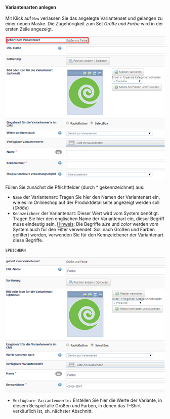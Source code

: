 #### Variantenarten anlegen

Mit Klick auf `Neu` verlassen Sie das angelegte Variantenset und gelangen zu einer neuen Maske. Die Zugehörigkeit zum Set *Größe und Farbe* wird in der ersten Zeile angezeigt.

![](bild33.png)
<br>

Füllen Sie zunächst die Pflichtfelder (durch * gekennzeichnet) aus:
* `Name` der Variantenart: Tragen Sie hier den Namen der Variantenart ein, wie es im Onlineshop auf der Produktdetailseite angezeigt werden soll (*Größe*)
* `Kennzeichner` der Variantenart: Dieser Wert wird vom System benötigt. Tragen Sie hier den englischen Name der Variantenart ein, dieser Begriff muss eindeutig sein. 
<u>Hinweis</u>: Die Begriffe *size* und *color* werden vom System auch für den Filter verwendet. Soll nach Größen und Farben gefiltert werden, verwenden Sie für den Kennzeichener der Variantenart diese Begriffe. 

`SPEICHERN`

![](bild34.png)

* `Verfügbare Variantenwerte:` Erstellen Sie hier die Werte der Variante, in diesem Beispiel alle Größen und Farben, in denen das T-Shirt verkäuflich ist, sh. nächster Abschnitt.

